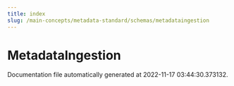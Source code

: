 ```yaml
---
title: index
slug: /main-concepts/metadata-standard/schemas/metadataingestion
---
```


# MetadataIngestion

Documentation file automatically generated at 2022-11-17 03:44:30.373132.
